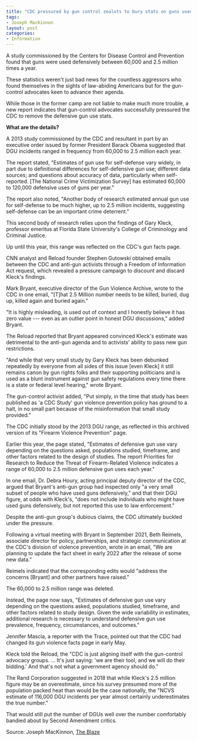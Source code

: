```yaml
---
title: "CDC pressured by gun control zealots to bury stats on guns used in self-defense, downplay firearms as possible crime deterrent"
tags:
- Joseph MacKinnon
layout: post
categories:
- Information
---
```


A study commissioned by the Centers for Disease Control and Prevention found that guns were used defensively between 60,000 and 2.5 million times a year.

These statistics weren't just bad news for the countless aggressors who found themselves in the sights of law-abiding Americans but for the gun-control advocates keen to advance their agenda.

While those in the former camp are not liable to make much more trouble, a new report indicates that gun-control advocates successfully pressured the CDC to remove the defensive gun use stats.

**What are the details?**

A 2013 study commissioned by the CDC and resultant in part by an executive order issued by former President Barack Obama suggested that DGU incidents ranged in frequency from 60,000 to 2.5 million each year.

The report stated, "Estimates of gun use for self-defense vary widely, in part due to definitional differences for self-defensive gun use; different data sources; and questions about accuracy of data, particularly when self-reported. \[The National Crime Victimization Survey\] has estimated 60,000 to 120,000 defensive uses of guns per year."

The report also noted, "Another body of research estimated annual gun use for self-defense to be much higher, up to 2.5 million incidents, suggesting self-defense can be an important crime deterrent."

This second body of research relies upon the findings of Gary Kleck, professor emeritus at Florida State University's College of Criminology and Criminal Justice.

Up until this year, this range was reflected on the CDC's gun facts page.

CNN analyst and Reload founder Stephen Gutowski obtained emails between the CDC and anti-gun activists through a Freedom of Information Act request, which revealed a pressure campaign to discount and discard Kleck's findings.

Mark Bryant, executive director of the Gun Violence Archive, wrote to the CDC in one email, "\[T\]hat 2.5 Million number needs to be killed, buried, dug up, killed again and buried again."

"It is highly misleading, is used out of context and I honestly believe it has zero value --- even as an outlier point in honest DGU discussions," added Bryant.

The Reload reported that Bryant appeared convinced Kleck's estimate was detrimental to the anti-gun agenda and to activists' ability to pass new gun restrictions.

"And while that very small study by Gary Kleck has been debunked repeatedly by everyone from all sides of this issue \[even Kleck\] it still remains canon by gun rights folks and their supporting politicians and is used as a blunt instrument against gun safety regulations every time there is a state or federal level hearing," wrote Bryant.

The gun-control activist added, "Put simply, in the time that study has been published as 'a CDC Study' gun violence prevention policy has ground to a halt, in no small part because of the misinformation that small study provided."

The CDC initially stood by the 2013 DGU range, as reflected in this archived version of its "Firearm Violence Prevention" page.

Earlier this year, the page stated, "Estimates of defensive gun use vary depending on the questions asked, populations studied, timeframe, and other factors related to the design of studies. The report Priorities for Research to Reduce the Threat of Firearm-Related Violence indicates a range of 60,000 to 2.5 million defensive gun uses each year."

In one email, Dr. Debra Houry, acting principal deputy director of the CDC, argued that Bryant's anti-gun group had inspected only "a very small subset of people who have used guns defensively," and that their DGU figure, at odds with Kleck's, "does not include individuals who might have used guns defensively, but not reported this use to law enforcement."

Despite the anti-gun group's dubious claims, the CDC ultimately buckled under the pressure.

Following a virtual meeting with Bryant in September 2021, Beth Reimels, associate director for policy, partnerships, and strategic communication at the CDC's division of violence prevention, wrote in an email, "We are planning to update the fact sheet in early 2022 after the release of some new data."

Reimels indicated that the corresponding edits would "address the concerns \[Bryant\] and other partners have raised."

The 60,000 to 2.5 million range was deleted.

Instead, the page now says, "Estimates of defensive gun use vary depending on the questions asked, populations studied, timeframe, and other factors related to study design. Given the wide variability in estimates, additional research is necessary to understand defensive gun use prevalence, frequency, circumstances, and outcomes."

Jennifer Mascia, a reporter with the Trace, pointed out that the CDC had changed its gun violence facts page in early May.

Kleck told the Reload, the "CDC is just aligning itself with the gun-control advocacy groups. ... It's just saying: 'we are their tool, and we will do their bidding.' And that's not what a government agency should do."

The Rand Corporation suggested in 2018 that while Kleck's 2.5 million figure may be an overestimate, since his survey presumed more of the population packed heat than would be the case nationally, the "NCVS estimate of 116,000 DGU incidents per year almost certainly underestimates the true number."

That would still put the number of DGUs well over the number comfortably bandied about by Second Amendment critics.

Source: Joseph MacKinnon, [The Blaze](https://www.theblaze.com/news/cdc-pressured-by-gun-control-zealots-to-bury-stats-on-guns-used-in-self-defense)
